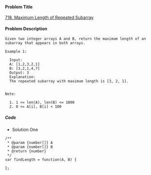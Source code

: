 #### Problem Title
[718. Maximum Length of Repeated Subarray](https://leetcode.com/problems/maximum-length-of-repeated-subarray/)
#### Problem Description
```
Given two integer arrays A and B, return the maximum length of an subarray that appears in both arrays.

Example 1:

  Input:
  A: [1,2,3,2,1]
  B: [3,2,1,4,7]
  Output: 3
  Explanation: 
  The repeated subarray with maximum length is [3, 2, 1].
 

Note:

  1. 1 <= len(A), len(B) <= 1000
  2. 0 <= A[i], B[i] < 100
```

##### Code

- Solution One
```
/**
 * @param {number[]} A
 * @param {number[]} B
 * @return {number}
 */
var findLength = function(A, B) {
    
};
```
